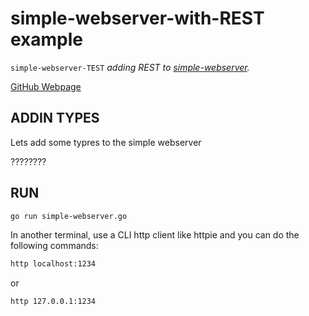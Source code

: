 # simple-webserver-with-REST example

`simple-webserver-TEST` _adding REST to
[simple-webserver](https://github.com/JeffDeCola/my-go-examples/tree/master/simple-webserver)._

[GitHub Webpage](https://jeffdecola.github.io/my-go-examples/)

## ADDIN TYPES

Lets add some typres to the simple webserver

????????

## RUN

```bash
go run simple-webserver.go
```

In another terminal, use a CLI http client like httpie and you can do the
following commands:

```bash
http localhost:1234
```

or

```bash
http 127.0.0.1:1234
```